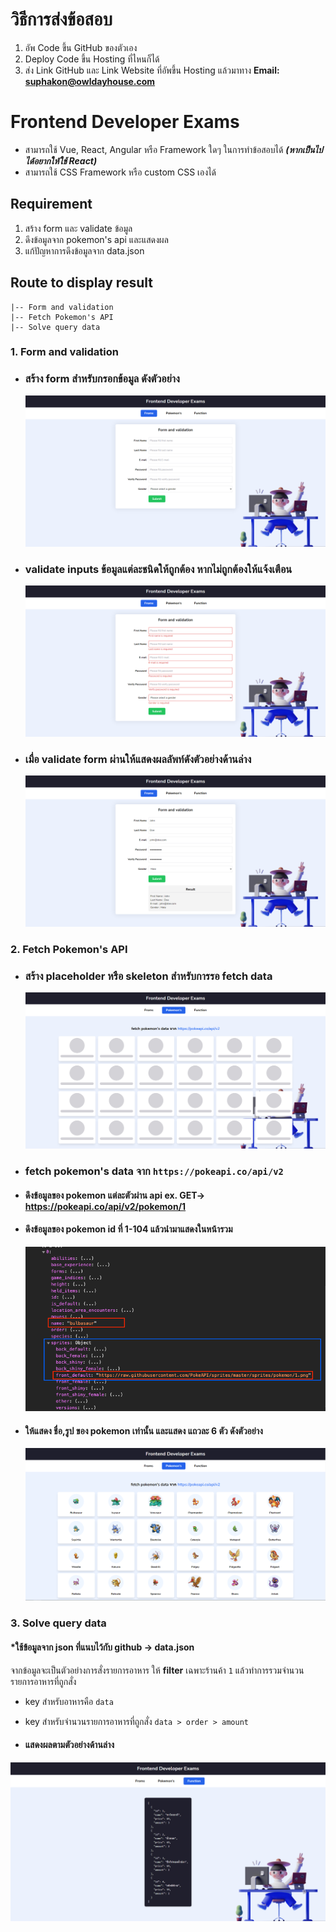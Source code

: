 # วิธีการส่งข้อสอบ

1. อัพ Code ขึ้น GitHub ของตัวเอง
2. Deploy Code ขึ้น Hosting ที่ไหนก็ได้
3. ส่ง Link GitHub และ Link Website ที่อัพขึ้น Hosting แล้วมาทาง **Email: suphakon@owldayhouse.com**

# Frontend Developer Exams

- สามารถใช้ Vue, React, Angular หรือ Framework ใดๆ ในการทำข้อสอบได้ ***(หากเป็นไปได้อยากให้ใช้ React)***
- สามารถใช้ CSS Framework หรือ custom CSS เองได้

## Requirement

1. สร้าง form และ validate ข้อมูล
2. ดึงข้อมูลจาก pokemon's api และแสดงผล
3. แก้ปัญหาการดึงข้อมูลจาก data.json

## Route to display result

    |-- Form and validation
    |-- Fetch Pokemon's API
    |-- Solve query data

### 1. Form and validation

- ### สร้าง form สำหรับกรอกข้อมูล ดังตัวอย่าง
  ![form 1](./images/screen1.jpg)
- ### validate inputs ข้อมูลแต่ละชนิดให้ถูกต้อง หากไม่ถูกต้องให้แจ้งเตือน
  ![form 2](./images/screen2.jpg)
- ### เมื่อ validate form ผ่านให้แสดงผลลัพท์ดังตัวอย่างด้านล่าง
  ![form 3](./images/screen3.jpg)

### 2. Fetch Pokemon's API

- ### สร้าง placeholder หรือ skeleton สำหรับการรอ fetch data
  ![pokemon 1](./images/pokemon1.jpg)
- ### fetch pokemon's data จาก `https://pokeapi.co/api/v2`
- #### ดึงข้อมูลของ pokemon แต่ละตัวผ่าน api ex. GET-> https://pokeapi.co/api/v2/pokemon/1
- #### ดึงข้อมูลของ pokemon id ที่ 1-104 แล้วนำมาแสดงในหน้ารวม
  ![pokemon 2](./images/pokemon2.png)
- #### ให้แสดง ชื่อ,รูป ของ pokemon เท่านั้น และแสดง แถวละ 6 ตัว ดังตัวอย่าง
  ![pokemon 3](./images/pokemon3.png)

### 3. Solve query data

#### \*ใช้ข้อมูลจาก json ที่แนบไว้กับ github -> data.json

จากข้อมูลจะเป็นตัวอย่างการสั่งรายการอาหาร
ให้ **filter** เฉพาะร้านค้า `1` แล้วทำการรวมจำนวนรายการอาหารที่ถูกสั่ง

- key สำหรับอาหารคือ `data`
- key สำหรับจำนวนรายการอาหารที่ถูกสั่ง `data > order > amount`

- #### แสดงผลตามตัวอย่างด้านล่าง
![function 1](./images/function1.jpg)
